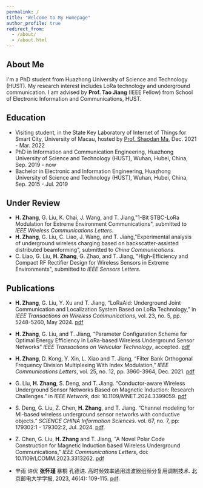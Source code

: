 ```yaml
---
permalink: /
title: "Welcome to My Homepage"
author_profile: true
redirect_from: 
  - /about/
  - /about.html
---
```


## About Me
I'm a PhD student from Huazhong University of Science and Technology (HUST). My research interest includes LoRa technology and underground communication.
I am advised by **Prof. Tao Jiang** (IEEE Fellow) from School of Electronic Information and Communications, HUST. 

## Education
+ Visiting student, in the State Key Laboratory of Internet of Things for Smart City, University of Macau, hosted by [Prof. Shaodan Ma](https://www.fst.um.edu.mo/personal/shaodanma/), Dec. 2021 - Mar. 2022
+ PhD in Information and Communication Engineering, Huazhong University of Science and Technology (HUST), Wuhan, Hubei, China, Sep. 2019 - now  
+ Bachelor in Electronic and Information Engineering, Huazhong University of Science and Technology (HUST), Wuhan, Hubei, China, Sep. 2015 - Jul. 2019

## Under Review
+ **H. Zhang**, G. Liu, K. Chai, J. Wang, and T. Jiang,"1-Bit STBC-LoRa Modulation for Extreme Environment Communications", submitted to *IEEE Wireless Communications Letters*.
+ **H. Zhang**, G. Liu, C. Liao, J. Wang, and T. Jiang,"Experimental analysis of underground wireless charging based on backscatter-assisted distributed beamforming", submitted to *China Communications*.
+ C. Liao, G. Liu, **H. Zhang**, G. Zhao, and T. Jiang, "High-Efficiency and Compact RF Rectifier Design for Wireless Sensors in Extreme Environments", submitted to *IEEE Sensors Letters*.

## Publications
+ **H. Zhang**, G. Liu, Y. Xu and T. Jiang, “LoRaAid: Underground Joint Communication and Localization System Based on LoRa Technology,” in *IEEE Transactions on Wireless Communications*, vol. 23, no. 5, pp. 5248-5260, May 2024. [pdf](https://ieeexplore.ieee.org/document/10295375)

+ **H. Zhang**, G. Liu, and T. Jiang, “Parameter Configuration Scheme for Optimal Energy Efficiency in LoRa-based Wireless Underground Sensor Networks” *IEEE Transactions on Vehicular Technology*, accepted. [pdf](https://ieeexplore.ieee.org/document/10891365)

+ **H. Zhang**, D. Kong, Y. Xin, L. Xiao and T. Jiang, “Filter Bank Orthogonal Frequency Division Multiplexing With Index Modulation,” *IEEE Communications Letters*, vol. 25, no. 12, pp. 3960-3964, Dec. 2021. [pdf](https://ieeexplore.ieee.org/document/9558804)

+ G. Liu, **H. Zhang**, S. Deng, and T. Jiang. “Conductor-aware Wireless Underground Sensor Networks Based on Magnetic Induction: Research Challenges.” in *IEEE Network*, doi: 10.1109/MNET.2024.3399059. [pdf](https://ieeexplore.ieee.org/document/10526289)

+ S. Deng, G. Liu, Z. Chen, **H. Zhang**, and T. Jiang. “Channel modeling for MI-based wireless underground sensor networks with conductive objects.” *SCIENCE CHINA Information Sciences*. vol. 67, no. 7, pp: 179302:1 - 179302:2, Jul. 2024. [pdf](https://link.springer.com/article/10.1007/s11432-023-4024-2).

+ Z. Chen, G. Liu, **H. Zhang** and T. Jiang, "A Novel Polar Code Construction for Magnetic Induction based Wireless Underground Communications," *IEEE Communications Letters*, doi: 10.1109/LCOMM.2023.3313262. [pdf](https://ieeexplore.ieee.org/document/10244082)

+	辛雨 许优 **张怀瑾** 暴桐 孔德进. 高时频效率通用滤波器组频分复用调制技术. 北京邮电大学学报, 2023, 46(4): 109-115. [pdf](https://journal.bupt.edu.cn/CN/Y2023/V46/I4/109).

